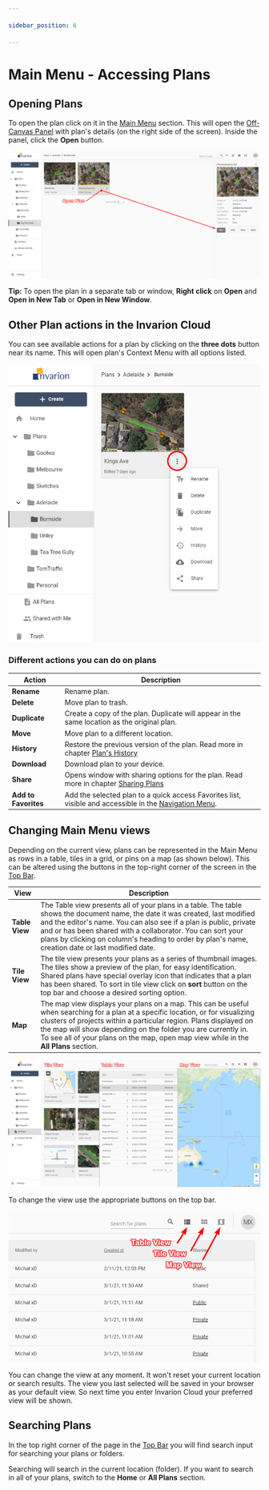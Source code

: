 ```yaml
---

sidebar_position: 6

---
```

# Main Menu - Accessing Plans

## Opening Plans

To open the plan click on it in the [Main Menu](./invarion-cloud-and-its-layout.md) section. This will open the [Off-Canvas Panel](./invarion-cloud-and-its-layout.md) with plan's details (on the right side of the screen). Inside the panel, click the **Open** button.

![Open Plan](./assets/Openning_A_Plan.png)

**Tip:** To open the plan in a separate tab or window, **Right click** on **Open** and **Open in New Tab** or **Open in New Window**.

## Other Plan actions in the Invarion Cloud

You can see available actions for a plan by clicking on the **three dots** button near its name. This will open plan's Context Menu with all options listed.

![Plan Actions](./assets/Plan_Actions.png)

### Different actions you can do on plans

|Action|Description|
|---|---|
|**Rename**|Rename plan.|
|**Delete**|Move plan to trash.|
|**Duplicate**|Create a copy of the plan. Duplicate will appear in the same location as the original plan.|
|**Move**|Move plan to a different location.|
|**History**|Restore the previous version of the plan. Read more in chapter [Plan's History](./plans-history.md)|
|**Download**|Download plan to your device.|
|**Share**|Opens window with sharing options for the plan. Read more in chapter [Sharing Plans](./sharing-plans.md)  |
|**Add to Favorites**|Add the selected plan to a quick access Favorites list, visible and accessible in the [Navigation Menu](./navigation-menu.md).|

## Changing Main Menu views

Depending on the current view, plans can be represented in the Main Menu as rows in a table, tiles in a grid, or pins on a map (as shown below). This can be altered using the buttons in the top-right corner of the screen in the [Top Bar](./invarion-cloud-and-its-layout.md).

|View|Description|
| ----------- | ----------- |
| **Table View**      | The Table view presents all of your plans in a table. The table shows the document name, the date it was created, last modified and the editor's name. You can also see if a plan is public, private and or has been shared with a collaborator. You can sort your plans by clicking on column's heading to order by plan's name, creation date or last modified date. |
| **Tile View**   | The tile view presents your plans as a series of thumbnail images. The tiles show a preview of the plan, for easy identification. Shared plans have special overlay icon that indicates that a plan has been shared. To sort in tile view click on **sort** button on the top bar and choose a desired sorting option. |
| **Map**   | The map view displays your plans on a map. This can be useful when searching for a plan at a specific location, or for visualizing clusters of projects within a particular region. Plans displayed on the map will show depending on the folder you are currently in. To see all of your plans on the map, open map view while in the **All Plans** section. |

![Different Views](./assets/Different_Views.png)

To change the view use the appropriate buttons on the top bar.

![View Toggler](./assets/Switching_The_View.png)

You can change the view at any moment. It won't reset your current location or search results. The view you last selected will be saved in your browser as your default view. So next time you enter Invarion Cloud your preferred view will be shown.

## Searching Plans

In the top right corner of the page in the [Top Bar](./invarion-cloud-and-its-layout.md) you will find search input for searching your plans or folders.

Searching will search in the current location (folder). If you want to search in all of your plans, switch to the **Home** or **All Plans** section.
